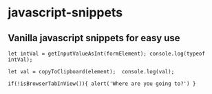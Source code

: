 # javascript-snippets
## Vanilla javascript snippets for easy use

`
let intVal = getInputValueAsInt(formElement);
console.log(typeof intVal);
`

`
let val = copyToClipboard(element); 
console.log(val);
`

`
if(!isBrowserTabInView()){ alert('Where are you going to?') }
`
